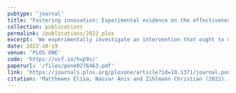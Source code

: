 ```yaml
---
pubtype: 'journal'
title: "Fostering innovation: Experimental evidence on the effectiveness of behavioral interventions"
collection: publications
permalink: /publications/2022_plos
excerpt: 'We experimentally investigate an intervention that ought to motivate innovative behavior by changing risk perceptions. Participants run a virtual lemonade stand and face a trade-off between exploiting a known strategy and exploring untested approaches. Innovation through testing new approaches comes along with a risk of failure because participants are compensated based on the profits generated by their virtual business. We test whether we can draw attention away from this risk by implementing a salience mechanism, which ought to focus participants on the input rather than the outcome of the innovative process. However, we find that this intervention is not effective in motivating innovative behavior—rather, it jeopardizes innovation. We discuss potential behavioral channels and encourage further research of risk salience as a tool to foster innovation. Our pre-registered study highlights the importance of evaluating interventions before implementation, as even carefully designed interventions may turn out to be ineffective or even backfire.'
date: 2022-10-19
venue: 'PLOS ONE'
code: 'https://osf.io/hup9c/'
paperurl: '/files/pone0276463.pdf'
link: 'https://journals.plos.org/plosone/article?id=10.1371/journal.pone.0276463'
citation: 'Matthewes Elisa, Nassar Anis and Zihlmann Christian (2022). Fostering innovation: Experimental evidence on the effectiveness of behavioral interventions. PLoS ONE 17(10): e0276463.'
---
```


